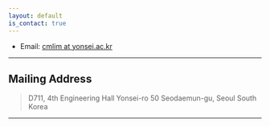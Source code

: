 ```yaml
---
layout: default
is_contact: true
---
```


* Email: [cmlim at yonsei.ac.kr](mailto:cmlim@yonsei.ac.kr)

---

## Mailing Address

> D711, 4th Engineering Hall
> Yonsei-ro 50
> Seodaemun-gu, Seoul
> South Korea

---
